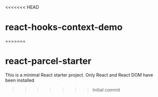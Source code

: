 <<<<<<< HEAD
# react-hooks-context-demo
=======
# react-parcel-starter
This is a minimal React starter project. Only React and React DOM have been installed
>>>>>>> Initial commit
